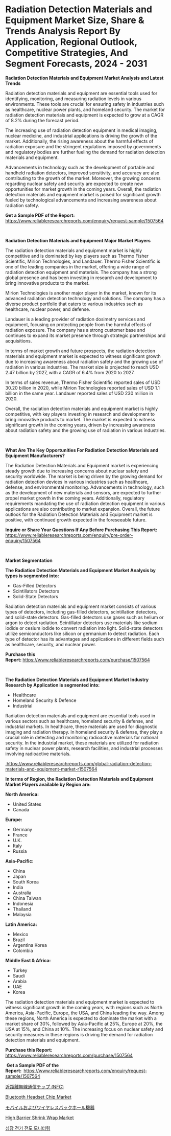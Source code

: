 <p><h1>Radiation Detection Materials and Equipment Market Size, Share & Trends Analysis Report By Application, Regional Outlook, Competitive Strategies, And Segment Forecasts, 2024 - 2031</h1></p><p><strong>Radiation Detection Materials and Equipment Market Analysis and Latest Trends</strong></p>
<p><p>Radiation detection materials and equipment are essential tools used for identifying, monitoring, and measuring radiation levels in various environments. These tools are crucial for ensuring safety in industries such as healthcare, nuclear power plants, and homeland security. The market for radiation detection materials and equipment is expected to grow at a CAGR of 8.2% during the forecast period. </p><p>The increasing use of radiation detection equipment in medical imaging, nuclear medicine, and industrial applications is driving the growth of the market. Additionally, the rising awareness about the harmful effects of radiation exposure and the stringent regulations imposed by governments and regulatory bodies are further fueling the demand for radiation detection materials and equipment. </p><p>Advancements in technology such as the development of portable and handheld radiation detectors, improved sensitivity, and accuracy are also contributing to the growth of the market. Moreover, the growing concerns regarding nuclear safety and security are expected to create new opportunities for market growth in the coming years. Overall, the radiation detection materials and equipment market is poised for significant growth fueled by technological advancements and increasing awareness about radiation safety.</p></p>
<p><strong>Get a Sample PDF of the Report:&nbsp;</strong> <a href="https://www.reliableresearchreports.com/enquiry/request-sample/1507564">https://www.reliableresearchreports.com/enquiry/request-sample/1507564</a></p>
<p>&nbsp;</p>
<p><strong>Radiation Detection Materials and Equipment Major Market Players</strong></p>
<p><p>The radiation detection materials and equipment market is highly competitive and is dominated by key players such as Thermo Fisher Scientific, Mirion Technologies, and Landauer. Thermo Fisher Scientific is one of the leading companies in the market, offering a wide range of radiation detection equipment and materials. The company has a strong global presence and has been investing in research and development to bring innovative products to the market. </p><p>Mirion Technologies is another major player in the market, known for its advanced radiation detection technology and solutions. The company has a diverse product portfolio that caters to various industries such as healthcare, nuclear power, and defense. </p><p>Landauer is a leading provider of radiation dosimetry services and equipment, focusing on protecting people from the harmful effects of radiation exposure. The company has a strong customer base and continues to expand its market presence through strategic partnerships and acquisitions.</p><p>In terms of market growth and future prospects, the radiation detection materials and equipment market is expected to witness significant growth due to increasing awareness about radiation safety and the growing use of radiation in various industries. The market size is projected to reach USD 2.47 billion by 2027, with a CAGR of 6.4% from 2020 to 2027.</p><p>In terms of sales revenue, Thermo Fisher Scientific reported sales of USD 30.20 billion in 2020, while Mirion Technologies reported sales of USD 1.1 billion in the same year. Landauer reported sales of USD 230 million in 2020.</p><p>Overall, the radiation detection materials and equipment market is highly competitive, with key players investing in research and development to bring innovative products to market. The market is expected to witness significant growth in the coming years, driven by increasing awareness about radiation safety and the growing use of radiation in various industries.</p></p>
<p>&nbsp;</p>
<p><strong>What Are The Key Opportunities For Radiation Detection Materials and Equipment Manufacturers?</strong></p>
<p><p>The Radiation Detection Materials and Equipment market is experiencing steady growth due to increasing concerns about nuclear safety and security worldwide. The market is being driven by the growing demand for radiation detection devices in various industries such as healthcare, defense, and environmental monitoring. Advancements in technology, such as the development of new materials and sensors, are expected to further propel market growth in the coming years. Additionally, regulatory requirements mandating the use of radiation detection equipment in various applications are also contributing to market expansion. Overall, the future outlook for the Radiation Detection Materials and Equipment market is positive, with continued growth expected in the foreseeable future.</p></p>
<p><strong>Inquire or Share Your Questions If Any Before Purchasing This Report:</strong> <a href="https://www.reliableresearchreports.com/enquiry/pre-order-enquiry/1507564">https://www.reliableresearchreports.com/enquiry/pre-order-enquiry/1507564</a></p>
<p>&nbsp;</p>
<p><strong>Market Segmentation</strong></p>
<p><strong>The Radiation Detection Materials and Equipment Market Analysis by types is segmented into:</strong></p>
<p><ul><li>Gas-Filled Detectors</li><li>Scintillators Detectors</li><li>Solid-State Detectors</li></ul></p>
<p><p>Radiation detection materials and equipment market consists of various types of detectors, including gas-filled detectors, scintillation detectors, and solid-state detectors. Gas-filled detectors use gases such as helium or argon to detect radiation. Scintillator detectors use materials like sodium iodide or cesium iodide to convert radiation into light. Solid-state detectors utilize semiconductors like silicon or germanium to detect radiation. Each type of detector has its advantages and applications in different fields such as healthcare, security, and nuclear power.</p></p>
<p><strong>Purchase this Report:&nbsp;</strong><a href="https://www.reliableresearchreports.com/purchase/1507564">https://www.reliableresearchreports.com/purchase/1507564</a></p>
<p>&nbsp;</p>
<p><strong>The Radiation Detection Materials and Equipment Market Industry Research by Application is segmented into:</strong></p>
<p><ul><li>Healthcare</li><li>Homeland Security & Defence</li><li>Industrial</li></ul></p>
<p><p>Radiation detection materials and equipment are essential tools used in various sectors such as healthcare, homeland security & defense, and industrial markets. In healthcare, these materials are used for diagnostic imaging and radiation therapy. In homeland security & defense, they play a crucial role in detecting and monitoring radioactive materials for national security. In the industrial market, these materials are utilized for radiation safety in nuclear power plants, research facilities, and industrial processes involving radioactive materials.</p></p>
<p><a href="https://www.reliableresearchreports.com/global-radiation-detection-materials-and-equipment-market-r1507564">&nbsp;https://www.reliableresearchreports.com/global-radiation-detection-materials-and-equipment-market-r1507564</a></p>
<p><strong>In terms of Region, the Radiation Detection Materials and Equipment Market Players available by Region are:</strong></p>
<p>
    <p> <strong> North America: </strong>
        <ul>
            <li>United States</li>
            <li>Canada</li>
        </ul>
        </p> 
    <p> <strong> Europe: </strong>
        <ul>
            <li>Germany</li>
            <li>France</li>
            <li>U.K.</li>
            <li>Italy</li>
            <li>Russia</li>
        </ul>
        </p> 
    <p> <strong> Asia-Pacific: </strong>
        <ul>
            <li>China</li>
            <li>Japan</li>
            <li>South Korea</li>
            <li>India</li>
            <li>Australia</li>
            <li>China Taiwan</li>
            <li>Indonesia</li>
            <li>Thailand</li>
            <li>Malaysia</li>
        </ul>
        </p> 
    <p> <strong> Latin America: </strong>
        <ul>
            <li>Mexico</li>
            <li>Brazil</li>
            <li>Argentina Korea</li>
            <li>Colombia</li>
        </ul>
        </p> 
    <p> <strong> Middle East & Africa: </strong>
        <ul>
            <li>Turkey</li>
            <li>Saudi</li>
            <li>Arabia</li>
            <li>UAE</li>
            <li>Korea</li>
        </ul>
    </p>
    </p>
<p><p>The radiation detection materials and equipment market is expected to witness significant growth in the coming years, with regions such as North America, Asia-Pacific, Europe, the USA, and China leading the way. Among these regions, North America is expected to dominate the market with a market share of 30%, followed by Asia-Pacific at 25%, Europe at 20%, the USA at 15%, and China at 10%. The increasing focus on nuclear safety and security measures in these regions is driving the demand for radiation detection materials and equipment.</p></p>
<p><strong>Purchase this Report: </strong><a href="https://www.reliableresearchreports.com/purchase/1507564">https://www.reliableresearchreports.com/purchase/1507564</a></p>
<p>&nbsp;<strong>Get a Sample PDF of the Report:&nbsp;&nbsp;</strong><a href="https://www.reliableresearchreports.com/enquiry/request-sample/1507564">https://www.reliableresearchreports.com/enquiry/request-sample/1507564</a></p>
<p><strong></strong></p>
<p><p><a href="https://github.com/ChloeConn27/Market-Research-Report-List-1/blob/main/237011793231.md">近距離無線通信チップ (NFC)</a></p><p><a href="https://issuu.com/reportprime-2/docs/bluetooth-headset-chip-market-size-2030.pptx">Bluetooth Headset Chip Market</a></p><p><a href="https://github.com/Andrewones2023/Market-Research-Report-List-1/blob/main/449869993230.md">モバイルおよびワイヤレスバックホール機器</a></p><p><a href="https://github.com/abdelrhmankishk22/Market-Research-Report-List-4/blob/main/high-barrier-shrink-wrap-market.md">High Barrier Shrink Wrap Market</a></p><p><a href="https://github.com/johneahan44556754/Market-Research-Report-List-1/blob/main/890937685596.md">심장 전기 전도 모니터링</a></p></p>
